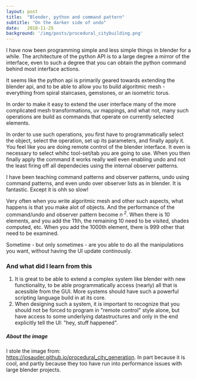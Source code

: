 ```yaml
---
layout: post
title:  "Blender, python and command pattern"
subtitle: "On the darker side of undo"
date:   2018-11-25
background: '/img/posts/procedural_citybuilding.png'
---
```



I have now been programming simple and less simple things in blender for a while. The architecture of the python API is to a large degree a mirror of the interface, even to such a degree that you can obtain the python command behind most interface actions.

It seems like the python api is primarily geared towards extending the blender api, and to be able to allow you to build algoritmic mesh - everything from spiral staircases, gemstones, or an isometric torus.

In order to make it easy to extend the user interface many of the more complicated mesh transformations, uv mappings, and what not, many such operations are build as commands that operate on currently selected elements.

In order to use such operations, you first have to programmatically select the object, select the operation, set up its parameters, and finally apply it. You feel like you are doing remote control of the blender interface. It even is necessary to select whihc tool-set/tab you are going to use. When you then finally apply the command it works really well even enabling undo and not the least firing off all dependecies using the internal observer patterns. 

I have been teaching command patterns and observer patterns, undo using command patterns, and even undo over observer lists as in blender. It is fantastic. Except it is ohh so slow!

Very often when you write algoritmic mesh and other such aspects, what happens is that you make alot of objects. And the performance of the command/undo and observer pattern become <i>n<sup> 2</sup></i>. When there is 10 elements, and you add the 11th, the remaining 10 need to be visited, shades computed, etc. When you add the 1000th element, there is 999 other that need to be examined.

Sometime - but only sometimes - are you able to do all the manipulations you want, without having the UI update continously.

### And what did I learn from this
1. It is great to be able to extend a complex system like blender with new functionality, to be able programmatically access (nearly) all that is acessible from the GUI. More systems should have such a powerful scripting language build in at its core.
2. When designing such a system, it is important to recognize that you should not be forced to program in "remote control" style alone, but have access to some underlying datastructures and only in the end explicitly tell the UI: "hey, stuff happened".

##### About the image
I stole the image from: https://josauder.github.io/procedural_city_generation. In part because it is cool, and partly because they too have run into performance issues with large blender projects.
